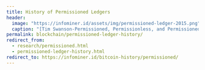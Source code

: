 ```yaml
---
title: History of Permissioned Ledgers
header:
  image: "https://infominer.id/assets/img/permissioned-ledger-2015.png"
  caption: "[Tim Swanson-Permissioned, Permissionless, and Permissioned Permissionless Ledgers—2015](https://www.ofnumbers.com/2015/07/20/buckets-of-permissioned-permissionless-and-permissioned-permissionlessness-ledgers/)"
permalink: blockchain/permissioned-ledger-history/
redirect_from:
  - research/permissioned.html
  - permissioned-ledger-history.html
redirect_to: https://infominer.id/bitcoin-history/permissioned/
---
```




